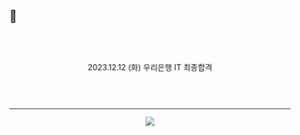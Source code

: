 ## 👋
<br/>
<br/>

  <div align="center">
</br>
2023.12.12 (화) 우리은행 IT 최종합격

<br>
<br>
<br>
<br>

<hr/>

    
<a href="https://hits.seeyoufarm.com"><img src="https://hits.seeyoufarm.com/api/count/incr/badge.svg?url=https%3A%2F%2Fgithub.com%2F9somang%2Fhit-counter&count_bg=%232ACEC9&title_bg=%23555555&title=hits&edge_flat=false"/></a>
